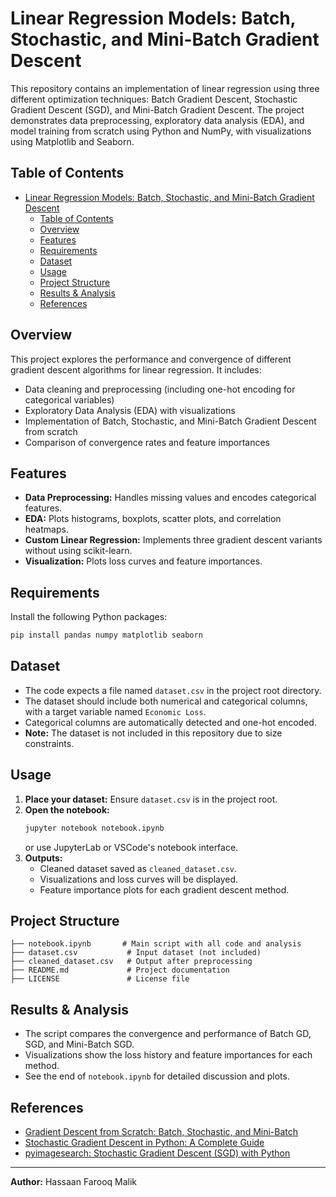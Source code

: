 # Linear Regression Models: Batch, Stochastic, and Mini-Batch Gradient Descent

This repository contains an implementation of linear regression using three different optimization techniques: Batch Gradient Descent, Stochastic Gradient Descent (SGD), and Mini-Batch Gradient Descent. The project demonstrates data preprocessing, exploratory data analysis (EDA), and model training from scratch using Python and NumPy, with visualizations using Matplotlib and Seaborn.

## Table of Contents
- [Linear Regression Models: Batch, Stochastic, and Mini-Batch Gradient Descent](#linear-regression-models-batch-stochastic-and-mini-batch-gradient-descent)
  - [Table of Contents](#table-of-contents)
  - [Overview](#overview)
  - [Features](#features)
  - [Requirements](#requirements)
  - [Dataset](#dataset)
  - [Usage](#usage)
  - [Project Structure](#project-structure)
  - [Results \& Analysis](#results--analysis)
  - [References](#references)

## Overview
This project explores the performance and convergence of different gradient descent algorithms for linear regression. It includes:
- Data cleaning and preprocessing (including one-hot encoding for categorical variables)
- Exploratory Data Analysis (EDA) with visualizations
- Implementation of Batch, Stochastic, and Mini-Batch Gradient Descent from scratch
- Comparison of convergence rates and feature importances

## Features
- **Data Preprocessing:** Handles missing values and encodes categorical features.
- **EDA:** Plots histograms, boxplots, scatter plots, and correlation heatmaps.
- **Custom Linear Regression:** Implements three gradient descent variants without using scikit-learn.
- **Visualization:** Plots loss curves and feature importances.

## Requirements
Install the following Python packages:
```bash
pip install pandas numpy matplotlib seaborn
```

## Dataset
- The code expects a file named `dataset.csv` in the project root directory.
- The dataset should include both numerical and categorical columns, with a target variable named `Economic Loss`.
- Categorical columns are automatically detected and one-hot encoded.
- **Note:** The dataset is not included in this repository due to size constraints.

## Usage
1. **Place your dataset:** Ensure `dataset.csv` is in the project root.
2. **Open the notebook:**
   ```bash
   jupyter notebook notebook.ipynb
   ```
   or use JupyterLab or VSCode's notebook interface.
3. **Outputs:**
   - Cleaned dataset saved as `cleaned_dataset.csv`.
   - Visualizations and loss curves will be displayed.
   - Feature importance plots for each gradient descent method.

## Project Structure
```
├── notebook.ipynb       # Main script with all code and analysis
├── dataset.csv           # Input dataset (not included)
├── cleaned_dataset.csv   # Output after preprocessing
├── README.md             # Project documentation
├── LICENSE               # License file
```

## Results & Analysis
- The script compares the convergence and performance of Batch GD, SGD, and Mini-Batch SGD.
- Visualizations show the loss history and feature importances for each method.
- See the end of `notebook.ipynb` for detailed discussion and plots.

## References
- [Gradient Descent from Scratch: Batch, Stochastic, and Mini-Batch](https://medium.com/@jaleeladejumo/gradient-descent-from-scratch-batch-gradient-descent-stochastic-gradient-descent-and-mini-batch-def681187473)
- [Stochastic Gradient Descent in Python: A Complete Guide](https://medium.com/@dhirendrachoudhary_96193/stochastic-gradient-descent-in-python-a-complete-guide-for-ml-optimization-c140de6119dc)
- [pyimagesearch: Stochastic Gradient Descent (SGD) with Python](https://pyimagesearch.com/2016/10/17/stochastic-gradient-descent-sgd-with-python/)

---
**Author:** Hassaan Farooq Malik
